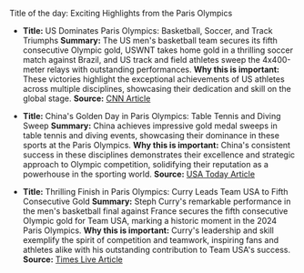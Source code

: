 Title of the day: Exciting Highlights from the Paris Olympics

- **Title:** US Dominates Paris Olympics: Basketball, Soccer, and Track Triumphs
  **Summary:** The US men's basketball team secures its fifth consecutive Olympic gold, USWNT takes home gold in a thrilling soccer match against Brazil, and US track and field athletes sweep the 4x400-meter relays with outstanding performances.
  **Why this is important:** These victories highlight the exceptional achievements of US athletes across multiple disciplines, showcasing their dedication and skill on the global stage.
  **Source:** [CNN Article](https://www.cnn.com/sport/live-news/paris-olympics-news-2024-08-09?Date=20240809&Profile=cnnbrk&utm_content=1723225748&utm_medium=social&utm_source=twitter#h_016f5464364b1ffeaaf67d5195f8045d)

- **Title:** China's Golden Day in Paris Olympics: Table Tennis and Diving Sweep
  **Summary:** China achieves impressive gold medal sweeps in table tennis and diving events, showcasing their dominance in these sports at the Paris Olympics.
  **Why this is important:** China's consistent success in these disciplines demonstrates their excellence and strategic approach to Olympic competition, solidifying their reputation as a powerhouse in the sporting world.
  **Source:** [USA Today Article](https://www.usatoday.com/story/sports/olympics/2024/08/10/paris-olympics-live-results/74191196007/?taid=66b779726232f30001aa8e54&utm_campaign=trueanthem&utm_medium=social&utm_source=twitter)

- **Title:** Thrilling Finish in Paris Olympics: Curry Leads Team USA to Fifth Consecutive Gold
  **Summary:** Steph Curry's remarkable performance in the men's basketball final against France secures the fifth consecutive Olympic gold for Team USA, marking a historic moment in the 2024 Paris Olympics.
  **Why this is important:** Curry's leadership and skill exemplify the spirit of competition and teamwork, inspiring fans and athletes alike with his outstanding contribution to Team USA's success.
  **Source:** [Times Live Article](https://www.timeslive.co.za/sport/2024-08-11-olympics-day-15-late-wrap-us-win-4x400m-and-basketball/?utm_medium=Social&utm_source=Twitter#Echobox=1723373185)